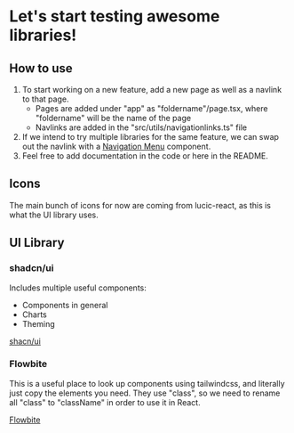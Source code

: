 # Let's start testing awesome libraries!

## How to use

1. To start working on a new feature, add a new page as well as a navlink to that page.
    - Pages are added under "app" as "foldername"/page.tsx, where "foldername" will be the name of the page
    - Navlinks are added in the "src/utils/navigationlinks.ts" file
2. If we intend to try multiple libraries for the same feature, we can swap out the navlink with a [Navigation Menu](https://ui.shadcn.com/docs/components/navigation-menu) component.
3. Feel free to add documentation in the code or here in the README.

## Icons

The main bunch of icons for now are coming from lucic-react, as this is what the UI library uses.

## UI Library

### shadcn/ui

Includes multiple useful components:

-   Components in general
-   Charts
-   Theming

[shacn/ui](https://ui.shadcn.com/docs/components/accordion)

### Flowbite

This is a useful place to look up components using tailwindcss, and literally just copy the elements you need. They use "class", so we need to rename all "class" to "className" in order to use it in React.

[Flowbite](https://flowbite.com/docs/components/spinner/)
